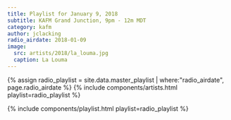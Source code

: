 ```yaml
---
title: Playlist for January 9, 2018
subtitle: KAFM Grand Junction, 9pm - 12m MDT
category: kafm
author: jclacking
radio_airdate: 2018-01-09
image:
  src: artists/2018/la_louma.jpg
  caption: La Louma
---
```

{% assign radio_playlist = site.data.master_playlist | where:"radio_airdate", page.radio_airdate %}
{% include components/artists.html playlist=radio_playlist %}
<!--more-->
{% include components/playlist.html playlist=radio_playlist %}
